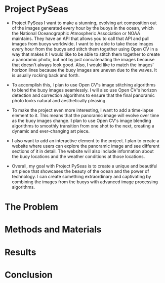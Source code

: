 # Project PySeas

- Project PySeas I want to make a stunning, evolving art composition out of the images generated every hour by the buoys in the ocean, which the National Oceanographic Atmospheric Association or NOAA maintains. They have an API that allows you to call that API and pull images from buoys worldwide. I want to be able to take those images every hour from the buoys and stitch them together using Open CV in a way that makes it I would like to be able to stitch them together to create a panoramic photo, but not by just concatenating the images because that doesn't always look good. Also, I would like to match the images' horizon lines because the buoy images are uneven due to the waves. It is usually rocking back and forth.

- To accomplish this, I plan to use Open CV's image stitching algorithms to blend the buoy images seamlessly. I will also use Open CV's horizon detection and correction algorithms to ensure that the final panoramic photo looks natural and aesthetically pleasing.
- To make the project even more interesting, I want to add a time-lapse element to it. This means that the panoramic image will evolve over time as the buoy images change. I plan to use Open CV's image blending algorithms to smoothly transition from one shot to the next, creating a dynamic and ever-changing art piece.
- I also want to add an interactive element to the project. I plan to create a website where users can explore the panoramic image and see different sections of it in detail. The website will also include information about the buoy locations and the weather conditions at those locations.
- Overall, my goal with Project PySeas is to create a unique and beautiful art piece that showcases the beauty of the ocean and the power of technology. I can create something extraordinary and captivating by combining the images from the buoys with advanced image processing algorithms.

# The Problem

# Methods and Materials

# Results

# Conclusion